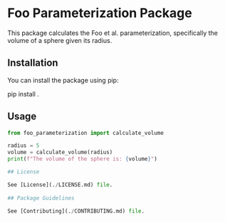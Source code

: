 # Foo Parameterization Package
This package calculates the Foo et al. parameterization, specifically the volume of a sphere given its radius.

## Installation
You can install the package using pip:

pip install .

## Usage

```python
from foo_parameterization import calculate_volume

radius = 5
volume = calculate_volume(radius)
print(f"The volume of the sphere is: {volume}")

## License

See [License](./LICENSE.md) file.
 
## Package Guidelines

See [Contributing](./CONTRIBUTING.md) file.
